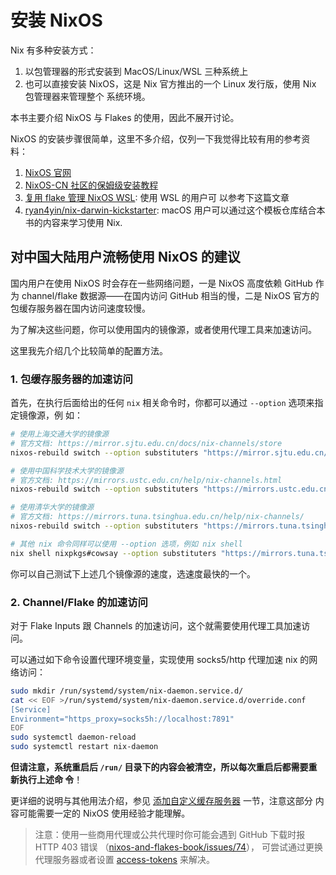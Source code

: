 # 安装 NixOS

Nix 有多种安装方式：

1. 以包管理器的形式安装到 MacOS/Linux/WSL 三种系统上
2. 也可以直接安装 NixOS，这是 Nix 官方推出的一个 Linux 发行版，使用 Nix 包管理器来管理整个
   系统环境。

本书主要介绍 NixOS 与 Flakes 的使用，因此不展开讨论。

NixOS 的安装步骤很简单，这里不多介绍，仅列一下我觉得比较有用的参考资料：

1. [NixOS 官网](https://nixos.org/download.html)
1. [NixOS-CN 社区的保姆级安装教程](https://nixos-cn.org/tutorials/installation/)
1. [复用 flake 管理 NixOS WSL](https://zhuanlan.zhihu.com/p/627073511): 使用 WSL 的用户可
   以参考下这篇文章
1. [ryan4yin/nix-darwin-kickstarter](https://github.com/ryan4yin/nix-darwin-kickstart):
   macOS 用户可以通过这个模板仓库结合本书的内容来学习使用 Nix.

## 对中国大陆用户流畅使用 NixOS 的建议

国内用户在使用 NixOS 时会存在一些网络问题，一是 NixOS 高度依赖 GitHub 作为 channel/flake
数据源——在国内访问 GitHub 相当的慢，二是 NixOS 官方的包缓存服务器在国内访问速度较慢。

为了解决这些问题，你可以使用国内的镜像源，或者使用代理工具来加速访问。

这里我先介绍几个比较简单的配置方法。

### 1. 包缓存服务器的加速访问

首先，在执行后面给出的任何 `nix` 相关命令时，你都可以通过 `--option` 选项来指定镜像源，例
如：

```bash
# 使用上海交通大学的镜像源
# 官方文档: https://mirror.sjtu.edu.cn/docs/nix-channels/store
nixos-rebuild switch --option substituters "https://mirror.sjtu.edu.cn/nix-channels/store"

# 使用中国科学技术大学的镜像源
# 官方文档: https://mirrors.ustc.edu.cn/help/nix-channels.html
nixos-rebuild switch --option substituters "https://mirrors.ustc.edu.cn/nix-channels/store"

# 使用清华大学的镜像源
# 官方文档: https://mirrors.tuna.tsinghua.edu.cn/help/nix-channels/
nixos-rebuild switch --option substituters "https://mirrors.tuna.tsinghua.edu.cn/nix-channels/store"

# 其他 nix 命令同样可以使用 --option 选项，例如 nix shell
nix shell nixpkgs#cowsay --option substituters "https://mirrors.tuna.tsinghua.edu.cn/nix-channels/store"
```

你可以自己测试下上述几个镜像源的速度，选速度最快的一个。

### 2. Channel/Flake 的加速访问

对于 Flake Inputs 跟 Channels 的加速访问，这个就需要使用代理工具加速访问。

可以通过如下命令设置代理环境变量，实现使用 socks5/http 代理加速 nix 的网络访问：

```bash
sudo mkdir /run/systemd/system/nix-daemon.service.d/
cat << EOF >/run/systemd/system/nix-daemon.service.d/override.conf
[Service]
Environment="https_proxy=socks5h://localhost:7891"
EOF
sudo systemctl daemon-reload
sudo systemctl restart nix-daemon
```

**但请注意，系统重启后 `/run/` 目录下的内容会被清空，所以每次重启后都需要重新执行上述命
令**！

更详细的说明与其他用法介绍，参见
[添加自定义缓存服务器](../nixos-with-flakes/add-custom-cache-servers.md) 一节，注意这部分
内容可能需要一定的 NixOS 使用经验才能理解。

> 注意：使用一些商用代理或公共代理时你可能会遇到 GitHub 下载时报 HTTP 403 错误
> （[nixos-and-flakes-book/issues/74](https://github.com/ryan4yin/nixos-and-flakes-book/issues/74)），
> 可尝试通过更换代理服务器或者设置
> [access-tokens](https://github.com/NixOS/nix/issues/6536) 来解决。
